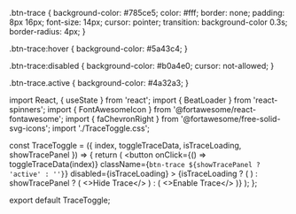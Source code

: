 .btn-trace {
  background-color: #785ce5;
  color: #fff;
  border: none;
  padding: 8px 16px;
  font-size: 14px;
  cursor: pointer;
  transition: background-color 0.3s;
  border-radius: 4px;
}

.btn-trace:hover {
  background-color: #5a43c4;
}

.btn-trace:disabled {
  background-color: #b0a4e0;
  cursor: not-allowed;
}

.btn-trace.active {
  background-color: #4a32a3;
}


import React, { useState } from 'react';
import { BeatLoader } from 'react-spinners';
import { FontAwesomeIcon } from '@fortawesome/react-fontawesome';
import { faChevronRight } from '@fortawesome/free-solid-svg-icons';
import './TraceToggle.css';

const TraceToggle = ({ index, toggleTraceData, isTraceLoading, showTracePanel }) => {
  return (
    <button
      onClick={() => toggleTraceData(index)}
      className={`btn-trace ${showTracePanel ? 'active' : ''}`}
      disabled={isTraceLoading}
    >
      {isTraceLoading ? (
        <BeatLoader color="#fff" size={10} />
      ) : showTracePanel ? (
        <>Hide Trace</>
      ) : (
        <>Enable Trace</>
      )}
    </button>
  );
};

export default TraceToggle;
